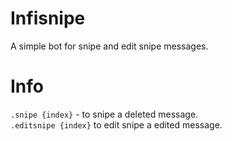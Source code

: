 # Infisnipe

A simple bot for snipe and edit snipe messages.

# Info

`.snipe {index}` - to snipe a deleted message. <br>
`.editsnipe {index}` to edit snipe a edited message.

